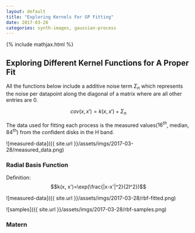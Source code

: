 ```yaml
---
layout: default
title: "Exploring Kernels For GP Fitting"
date: 2017-03-28
categories: synth-images, gaussian-process
---
```


{% include mathjax.html %}

## Exploring Different Kernel Functions for A Proper Fit

All the functions below include a additive noise term ${\Sigma_n}$ which represents the noise per datapoint along the diagonal of a matrix where are all other entries are 0. 

$$cov(x,x') = k(x, x') + \Sigma_n$$

The data used for fitting each process is the measured values($16^{th}$, median, $84^{th}$) from the confident disks in the H band.

![measured-data]({{ site.url }}/assets/imgs/2017-03-28/measured_data.png)

### Radial Basis Function

Definition:
$$k(x, x')=\exp(\frac{|x-x'|^2}{2l^2})$$

![measured-data]({{ site.url }}/assets/imgs/2017-03-28/rbf-fitted.png)

![samples]({{ site.url }}/assets/imgs/2017-03-28/rbf-samples.png)



### Matern










